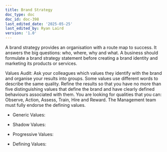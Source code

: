 ```yaml
---
title: Brand Strategy
doc_type: doc
doc_id: doc-398
last_edited_date: '2025-05-25'
last_edited_by: Ryan Laird
version: '1.0'
---
```


A brand strategy provides an organisation with a route map to success. It answers the big questions: who, where, why and what. A business should formulate a brand strategy statement before creating a brand identity and marketing its products or services.



Values Audit: Ask your colleagues which values they identify with the brand and organise your results into groups. Some values use different words to describe the same quality. Refine the results so that you have no more than five distinguishing values that define the brand and have clearly defined behaviours associated with them. You are looking for qualities that you can: Observe, Action, Assess, Train, Hire and Reward. The Management team must fully endorse the defining values.

- Generic Values:

- Shadow Values:

- Progressive Values:

- Defining Values:

<!-- Unsupported block type: table -->
